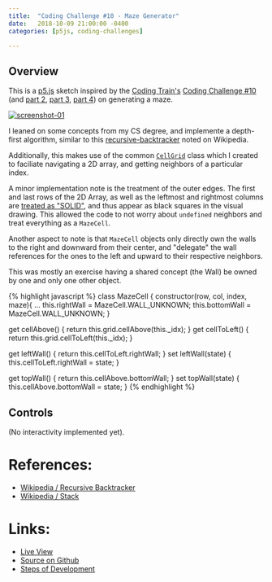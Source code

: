 ```yaml
---
title:  "Coding Challenge #10 - Maze Generator"
date:   2018-10-09 21:00:00 -0400
categories: [p5js, coding-challenges]

---
```


## Overview

This is a [p5.js][p5js-home] sketch inspired by the [Coding Train's][coding-train] [Coding Challenge #10][ct-challenge-10] (and [part 2][ct-challenge-10-p2], [part 3][ct-challenge-10-p3], [part 4][ct-challenge-10-p4]) on generating a maze.

[![screenshot-01][screenshot-01]][live-view]

I leaned on some concepts from my CS degree, and implemente a depth-first algorithm, similar to this [recursive-backtracker][wikipedia-recursive-backtracker] noted on Wikipedia.

Additionally, this makes use of the common [`CellGrid`][code-cell-grid] class which I created to faciliate navigating a 2D array, and getting neighbors of a particular index.

A minor implementation note is the treatment of the outer edges. The first and last rows of the 2D Array, as well as the leftmost and rightmost columns are [treated as "SOLID"][code-solid-edges], and thus appear as black squares in the visual drawing. This allowed the code to not worry about `undefined` neighbors and treat everything as a `MazeCell`.

Another aspect to note is that `MazeCell` objects only directly own the walls to the right and downward from their center, and "delegate" the wall references for the ones to the left and upward to their respective neighbors.

This was mostly an exercise having a shared concept (the Wall) be owned by one and only one other object.

{% highlight javascript %}
class MazeCell {
  constructor(row, col, index, maze){
    ...
    this.rightWall = MazeCell.WALL_UNKNOWN;
    this.bottomWall = MazeCell.WALL_UNKNOWN;
  }

  get cellAbove() { return this.grid.cellAbove(this._idx); }
  get cellToLeft() { return this.grid.cellToLeft(this._idx); }

  get leftWall() { return this.cellToLeft.rightWall; }
  set leftWall(state) { this.cellToLeft.rightWall = state; }

  get topWall() { return this.cellAbove.bottomWall; }
  set topWall(state) { this.cellAbove.bottomWall = state; }
{% endhighlight %}


## Controls

(No interactivity implemented yet).

# References:
* [Wikipedia / Recursive Backtracker][wikipedia-recursive-backtracker]
* [Wikipedia / Stack][wikipedia-stack-data-structure]

# Links: 

* [Live View][live-view]
* [Source on Github][source-code]
* [Steps of Development][source-pull-request]


[code-cell-grid]: https://github.com/brianhonohan/sketchbook/blob/master/js/models/cell_grid.js
[code-solid-edges]: https://github.com/brianhonohan/sketchbook/pull/36/commits/d45c2a33dbd929542cb049cd362b93cc19d83254#diff-3aaf45e2829e81db9f98500685d1d96fR31

[p5js-home]: http://p5js.org/
[source-code]: https://github.com/brianhonohan/sketchbook/tree/master/p5js/coding-challenges/maze-generator/
[live-view]: https://brianhonohan.com/sketchbook/p5js/coding-challenges/maze-generator/
[source-pull-request]: https://github.com/brianhonohan/sketchbook/pull/36
[screenshot-01]: /sketchbook/p5js/coding-challenges/maze-generator/screencapture-01.gif

[coding-train]: https://thecodingtrain.com/
[ct-challenge-10]: https://www.youtube.com/watch?v=HyK_Q5rrcr4&list=PLRqwX-V7Uu6ZiZxtDDRCi6uhfTH4FilpH&index=10
[ct-challenge-10-p2]: https://www.youtube.com/watch?v=D8UgRyRnvXU&index=11&list=PLRqwX-V7Uu6ZiZxtDDRCi6uhfTH4FilpH
[ct-challenge-10-p3]: https://www.youtube.com/watch?v=8Ju_uxJ9v44&index=12&list=PLRqwX-V7Uu6ZiZxtDDRCi6uhfTH4FilpH
[ct-challenge-10-p4]: https://www.youtube.com/watch?v=_p5IH0L63wo&index=13&list=PLRqwX-V7Uu6ZiZxtDDRCi6uhfTH4FilpH

[wikipedia-recursive-backtracker]: https://en.wikipedia.org/wiki/Maze_generation_algorithm#Depth-first_search
[wikipedia-stack-data-structure]: https://simple.wikipedia.org/wiki/Stack_(data_structure)